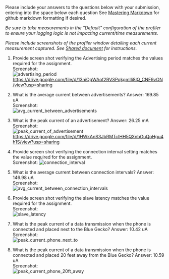 Please include your answers to the questions below with your submission, entering into the space below each question
See [Mastering Markdown](https://guides.github.com/features/mastering-markdown/) for github markdown formatting if desired.

*Be sure to take measurements in the "Default" configuration of the profiler to ensure your logging logic is not impacting current/time measurements.*

*Please include screenshots of the profiler window detailing each current measurement captured.  See [Shared document](https://docs.google.com/document/d/1Ro9G2Nsr_ZXDhBYJ6YyF9CPivb--6UjhHRmVhDGySag/edit?usp=sharing) for instructions.* 

1. Provide screen shot verifying the Advertising period matches the values required for the assignment.
   <br>Screenshot:  
   ![advertising_period](https://github.com/CU-ECEN-5823/assignment5-htp-ble-TimChien112/blob/master/screenshots/advertising_period.PNG)  
	https://drive.google.com/file/d/13niOgWAof2RVSPqkgmIIi8lQ_CNF9vON/view?usp=sharing
   
2. What is the average current between advertisements?
   Answer: 169.85 uA
   <br>Screenshot:  
   ![avg_current_between_advertisements](https://github.com/CU-ECEN-5823/assignment5-htp-ble-TimChien112/blob/master/screenshots/avg_current_between_advertisements.PNG)  

   
3. What is the peak current of an advertisement? 
   Answer: 26.25 mA
   <br>Screenshot:  
   ![peak_current_of_advertisement](https://github.com/CU-ECEN-5823/assignment5-htp-ble-TimChien112/blob/master/screenshots/peak_current_of_advertisement.PNG)  
	https://drive.google.com/file/d/1HWkAnS3JbRMTcIHH5QXnbGuQpHgu4h1S/view?usp=sharing
   
4. Provide screen shot verifying the connection interval setting matches the value required for the assignment.
   <br>Screenshot: 
   ![connection_interval](https://github.com/CU-ECEN-5823/assignment5-htp-ble-TimChien112/blob/master/screenshots/connection_interval.PNG)  

   
5. What is the average current between connection intervals?
   Answer: 146.98 uA
   <br>Screenshot:  
   ![avg_current_between_connection_intervals](https://github.com/CU-ECEN-5823/assignment5-htp-ble-TimChien112/blob/master/screenshots/avg_current_between_connection_intervals.PNG)  

   
6. Provide screen shot verifying the slave latency matches the value required for the assignment. 
   <br>Screenshot:  
   ![slave_latency](https://github.com/CU-ECEN-5823/assignment5-htp-ble-TimChien112/blob/master/screenshots/slave_latency.PNG)  

   
7. What is the peak current of a data transmission when the phone is connected and placed next to the Blue Gecko? 
   Answer: 10.42 uA
   <br>Screenshot:  
   ![peak_current_phone_next_to](https://github.com/CU-ECEN-5823/assignment5-htp-ble-TimChien112/blob/master/screenshots/peak_current_phone_next_to.PNG)  
   
   
8. What is the peak current of a data transmission when the phone is connected and placed 20 feet away from the Blue Gecko? 
   Answer: 10.59 uA
   <br>Screenshot:  
   ![peak_current_phone_20ft_away](https://github.com/CU-ECEN-5823/assignment5-htp-ble-TimChien112/blob/master/screenshots/peak_current_phone_20ft_away.PNG)  
   
   

   